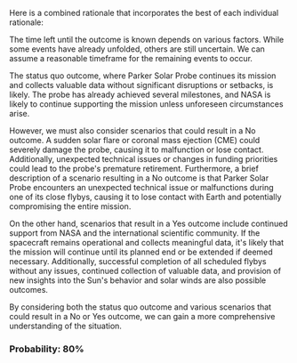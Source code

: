 Here is a combined rationale that incorporates the best of each individual rationale:

The time left until the outcome is known depends on various factors. While some events have already unfolded, others are still uncertain. We can assume a reasonable timeframe for the remaining events to occur.

The status quo outcome, where Parker Solar Probe continues its mission and collects valuable data without significant disruptions or setbacks, is likely. The probe has already achieved several milestones, and NASA is likely to continue supporting the mission unless unforeseen circumstances arise.

However, we must also consider scenarios that could result in a No outcome. A sudden solar flare or coronal mass ejection (CME) could severely damage the probe, causing it to malfunction or lose contact. Additionally, unexpected technical issues or changes in funding priorities could lead to the probe's premature retirement. Furthermore, a brief description of a scenario resulting in a No outcome is that Parker Solar Probe encounters an unexpected technical issue or malfunctions during one of its close flybys, causing it to lose contact with Earth and potentially compromising the entire mission.

On the other hand, scenarios that result in a Yes outcome include continued support from NASA and the international scientific community. If the spacecraft remains operational and collects meaningful data, it's likely that the mission will continue until its planned end or be extended if deemed necessary. Additionally, successful completion of all scheduled flybys without any issues, continued collection of valuable data, and provision of new insights into the Sun's behavior and solar winds are also possible outcomes.

By considering both the status quo outcome and various scenarios that could result in a No or Yes outcome, we can gain a more comprehensive understanding of the situation.

### Probability: 80%